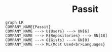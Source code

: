 <h1 align="center">Passit</h1>

```mermaid
graph LR
COMPANY_NAME{Passit}
COMPANY_NAME ---> U{Users} ---> UN[6]
COMPANY_NAME ---> R{Repositories} ---> RN[18]
COMPANY_NAME ---> G{Gists} ---> GN[0]
COMPANY_NAME ---> ML{Most Used<br>Languages}
```
